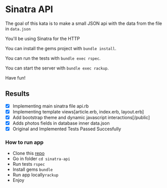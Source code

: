 Sinatra API
===

The goal of this kata is to make a small JSON api with the data from the file in `data.json`

You'll be using Sinatra for the HTTP

You can install the gems project with `bundle install`.

You can run the tests with `bundle exec rspec`.

You can start the server with `bundle exec rackup`.

Have fun!

## Results

- [x] Implementing main sinatra file api.rb
- [x] Implementing template views[article.erb, index.erb, layout.erb]
- [x] Add bootstrap theme and dynamic javascript interactions[/public]
- [x] Adds photos fields in database inner data.json
- [x] Original and Implemented Tests Passed Succesfully

### How to run app

- Clone this [repo](./)
- Go in folder `cd sinatra-api`
- Run tests `rspec`
- Install gems `bundle`
- Run app locally`rackup`
- Enjoy
